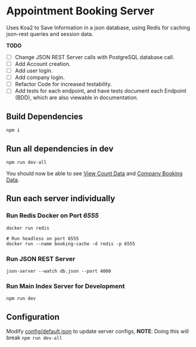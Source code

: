 # Appointment Booking Server

Uses Koa2 to Save Information in a json database, using Redis for caching json-rest queries and session data.

**TODO**

- [ ] Change JSON REST Server calls with PostgreSQL database call.
- [ ] Add Account creation.
- [ ] Add user login.
- [ ] Add company login.
- [ ] Refactor Code for increased testability.
- [ ] Add tests for each endpoint, and have tests document each Endpoint (BDD), which are also viewable in documentation.

## Build Dependencies

    npm i

## Run all dependencies in dev

    npm run dev-all

You should now be able to see [View Count Data](http://localhost:3000/view-counter) and [Company Booking Data](http://localhost:3000/company/1).

## Run each server individually

### Run Redis Docker on Port *6555*

    docker run redis

    # Run headless on port 6555
    docker run --name booking-cache -d redis -p 6555

### Run JSON REST Server

    json-server --watch db.json --port 4000

### Run Main Index Server for Development

    npm run dev

## Configuration

Modify [config/default.json](./config/default.json) to update server configs, **NOTE**: Doing this will break `npm run dev-all`